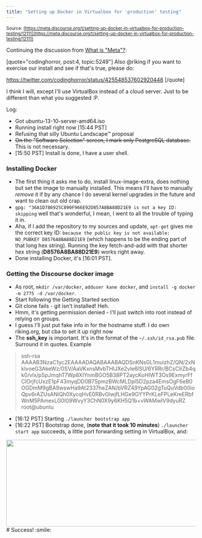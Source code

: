 ```yaml
---
title: "Setting up Docker in Virtualbox for 'production' testing"
---
```


<small class="documentation-source">Source: [https://meta.discourse.org/t/setting-up-docker-in-virtualbox-for-production-testing/12111](https://meta.discourse.org/t/setting-up-docker-in-virtualbox-for-production-testing/12111)</small>

Continuing the discussion from [What is "Meta"?](https://meta.discourse.org/t/what-is-meta/5249/4):

[quote="codinghorror, post:4, topic:5249"]
Also @riking if you want to exercise our install and see if that's true, please do:

https://twitter.com/codinghorror/status/425548537602920448
[/quote]

I think I will, except I'll use VirtualBox instead of a cloud server. Just to be different than what you suggested :P.

Log:

 - Got ubuntu-13-10-server-amd64.iso
 - Running install right now [15:44 PST]
 - Refusing that silly Ubuntu Landscape™ proposal
 - <strike>On the "Software Selection" screen, I mark only PostgreSQL database.</strike> This is not necessary.
 - [15:50 PST] Install is done, I have a user shell.
 
### Installing Docker
 - The first thing it asks me to do, install linux-image-extra, does nothing but set the image to manually installed. This means I'll have to manually *remove* it if by any chance I do several kernel upgrades in the future and want to clean out old crap.
 - `gpg: "36A1D786925C890F966E92D857A8BA88D21E9 is not a key ID: skipping` well that's wonderful, I mean, I went to all the trouble of typing it in.
 - Aha, if I add the repository to my sources and update, `apt-get` gives me the correct key ID: `because the public key is not available: NO_PUBKEY D8576A8BA88D21E9` (which happens to be the ending part of that long hex string). Running the key fetch-and-add with that shorter hex string (**D8576A8BA88D21E9**) works right away.
 - Done installing Docker, it's [16:01 PST].

### Getting the Discourse docker image
 - As root,  `mkdir /var/docker`, `adduser kane docker`, and `install -g docker -m 2775 -d /var/docker`.
 - Start following the Getting Started section
 - Git clone fails - git isn't installed! Heh.
 - Hmm, it's getting permission denied - I'll just switch into root instead of relying on groups.
 - I guess I'll just put fake info in for the hostname stuff. I do own riking.org, but cba to set it up right now
 - The **ssh_key** is important. It's in the format of the `~/.ssh/id_rsa.pub` file. Surround it in quotes. Example
>ssh-rsa AAAAB3NzaC1yc2EAAAADAQABAAABAQDSnKNsGL1muizhZ/QN/2xNkIvoeG3AkeWz/0SV/AaVKxnsMvbTHIJXe2vle6lSU/6YRRr/BCsCIrZb4qk0/vlx/p5pJmqhT7Wp8XIYnmBGO5B38PT2aycKoHIWT3Os9ExmyrFfClOrjfcUxzE1pF43myqDD0B7SpmzBWcMLDpl5D2pza4EmsOgF6eB0OGDmM9gBA9wswHa9At2337heZAN/bVRZ49YpAG02gTuQuVdb00ioQpv6rAZUsANiQh0XycqHvE0RBvGlwjfLHGe9GYYPrKLeFPLeKreERbfWnM5PAmexLG0I09WvyY3ChN0X9y6KH5Q1b+vWAMwIV9dyuRZ root@ubuntu

 - [16:12 PST] Starting `./launcher bootstrap app`
 - [16:22 PST] Bootstrap done, (**note that it took 10 minutes**) `./launcher start app` succeeds, a little port forwarding setting in VirtualBox, and:
<img src="//discourse-meta.s3-us-west-1.amazonaws.com/original/2X/4/43a386727be7ca2ead9338dd97a43ec0f7dc4931.png" width="690" height="231"> 
# Success! :smile: 
